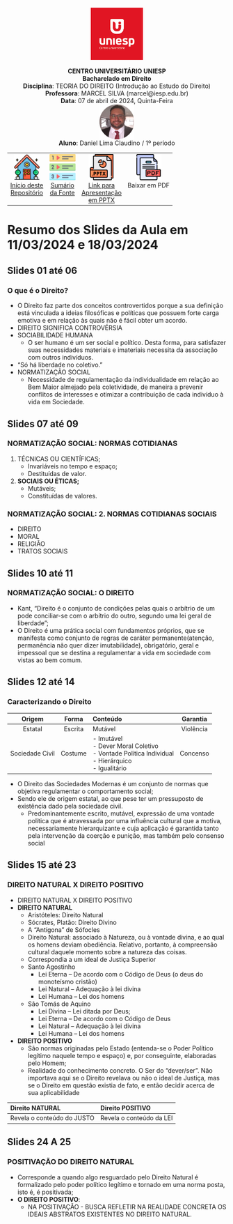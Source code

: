 <div align="center">

<p align="center"><img height="120" src="../../../figuras/LOGO_UNIESP.png"> </p>

<p align="center"><b>CENTRO UNIVERSITÁRIO UNIESP</b><br>
<b>Bacharelado em Direito</b><br>
<b>Disciplina</b>: TEORIA DO DIREITO (Introdução ao Estudo do Direito) <br>
<b>Professora</b>: MARCEL SILVA (marcel@iesp.edu.br)<br>
<b>Data</b>: 07 de abril de 2024, Quinta-Feira<br>
<img align="center" src="../../../figuras/FOTO_PERFIL_DANIEL_CLAUDINO_2023.png" width="80"><br>
<b>Aluno</b>: Daniel Lima Claudino / 1º período<br>
 </p>
</div>

<table align="center" border="0">
  <tr>
    <td align="center" valign="top">
      <a href="../../../README.md">
        <img src="https://github.com/dnlclaudino/imagens/blob/master/icones/icone-casa2.png?raw=true" heigh="60" width="60"><br>Início deste <br>Repositório
      </a>
    </td>
    <td align="center" valign="top">
      <a href="../README.md">
        <img src="https://github.com/dnlclaudino/imagens/blob/master/icones/icone-sumario.png?raw=true" heigh="60" width="60"><br>Sumário<br>da Fonte
      </a>
    </td>
    <td align="center" valign="top">
      <a href="https://docs.google.com/presentation/d/1-NODeb2eqEt6dUPMpqACg-Yx711d1ezx/edit?usp=sharing&ouid=111932077361451535905&rtpof=true&sd=true">
        <img src="https://github.com/dnlclaudino/imagens/blob/master/icones-aplicativos/microsoft-office-365/icone-arquivo-pptx.png?raw=true" heigh="60" width="60"><br>Link para<br>Apresentação<br>em PPTX
      </a>
    </td>
    <td align="center" valign="top">
        <img src="https://github.com/dnlclaudino/imagens/blob/master/icones-aplicativos/pdf/pdf.png?raw=true" heigh="60" width="60"><br>Baixar em PDF
    </td>
  </tr>
</table>

# Resumo dos Slides da Aula em 11/03/2024 e 18/03/2024

## Slides 01 até 06

### O que é o Direito?

- O Direito faz parte dos conceitos controvertidos porque a sua definição está vinculada a ideias filosóficas e políticas que possuem forte carga emotiva e em relação às quais não é fácil obter um acordo.
- DIREITO SIGNIFICA CONTROVÉRSIA
- SOCIABILIDADE HUMANA
  - O ser humano é um ser social e político. Desta forma, para satisfazer suas necessidades materiais e imateriais necessita da associação com outros indivíduos. 
- “Só há liberdade no coletivo.” 
- NORMATIZAÇÃO SOCIAL
  - Necessidade de regulamentação da individualidade em relação ao Bem Maior almejado pela coletividade, de maneira a prevenir conflitos de interesses e otimizar a contribuição de cada indivíduo à vida em Sociedade.

## Slides 07 até 09

### NORMATIZAÇÃO SOCIAL: NORMAS COTIDIANAS

1. TÉCNICAS OU CIENTÍFICAS;
     - Invariáveis no tempo e espaço;
     - Destituídas de valor.
2. **SOCIAIS OU ÉTICAS;**
     - Mutáveis;
     - Constituídas de valores.

### NORMATIZAÇÃO SOCIAL: 2. NORMAS COTIDIANAS SOCIAIS

- DIREITO
- MORAL
- RELIGIÃO
- TRATOS SOCIAIS

## Slides 10 até 11

### NORMATIZAÇÃO SOCIAL: O DIREITO

- Kant, “Direito é o conjunto de condições pelas quais o arbítrio de um pode conciliar-se com o arbítrio do outro, segundo uma lei geral de liberdade”;
- O Direito é uma prática social com fundamentos próprios, que se manifesta como conjunto de regras de caráter permanente(atenção, permanência não quer dizer imutabilidade), obrigatório, geral e impessoal que se destina a regulamentar a vida em sociedade com vistas ao bem comum.

## Slides 12 até 14

### Caracterizando o Direito

|Origem|Forma|Conteúdo|Garantia|
|:---:|:---:|:---|:---:|
|Estatal|Escrita|Mutável|Violência|
|Sociedade Civil|Costume|- Imutável<br>- Dever Moral Coletivo<br>- Vontade Política Individual<br>- Hierárquico<br>- Igualitário|Concenso|

- O Direito das Sociedades Modernas é um conjunto de normas que objetiva regulamentar o comportamento social;
- Sendo ele de origem estatal, ao que pese ter um pressuposto de existência dado pela sociedade civil.
  - Predominantemente escrito, mutável, expressão de uma vontade política que é atravessada por uma influência cultural que a motiva, necessariamente hierarquizante e cuja aplicação é garantida tanto pela intervenção da coerção e punição, mas também pelo consenso social

## Slides 15 até 23

### DIREITO NATURAL X DIREITO POSITIVO

- DIREITO NATURAL X DIREITO POSITIVO
- **DIREITO NATURAL**
  - Aristóteles: Direito Natural
  - Sócrates, Platão: Direito Divino
  - A “Antígona” de Sófocles
  - Direito Natural: associado à Natureza, ou à vontade divina, e ao qual os homens deviam obediência. Relativo, portanto, à compreensão cultural daquele momento sobre a natureza das coisas.
  - Correspondia a um ideal de Justiça Superior
  - Santo Agostinho
    - Lei Eterna – De acordo com o Código de Deus (o deus do monoteísmo cristão)
    - Lei Natural – Adequação à lei divina
    - Lei Humana – Lei dos homens
  - São Tomás de Aquino
    - Lei Divina – Lei ditada por Deus;
    - Lei Eterna – De acordo com o Código de Deus
    - Lei Natural – Adequação à lei divina
    - Lei Humana – Lei dos homens
- **DIREITO POSITIVO**
  - São normas originadas pelo Estado (entenda-se o Poder Político legítimo naquele tempo e espaço) e, por conseguinte, elaboradas pelo Homem;
  - Realidade do conhecimento concreto. O Ser do “dever/ser”. Não importava aqui se o Direito revelava ou não o ideal de Justiça, mas se o Direito em questão existia de fato, e então decidir acerca de sua aplicabilidade

|Direito NATURAL|Direito POSITIVO|
|:---|:---|
|Revela o conteúdo do JUSTO|Revela o conteúdo da LEI|

## Slides 24 A 25

### POSITIVAÇÃO DO DIREITO NATURAL

- Corresponde a quando algo resguardado pelo Direito Natural é formalizado pelo poder político legítimo e tornado em uma norma posta, isto é, é positivada;
- **O DIREITO POSITIVO**:
  - NA POSITIVAÇÃO -  BUSCA REFLETIR NA REALIDADE CONCRETA OS IDEAIS ABSTRATOS EXISTENTES NO DIREITO NATURAL.
